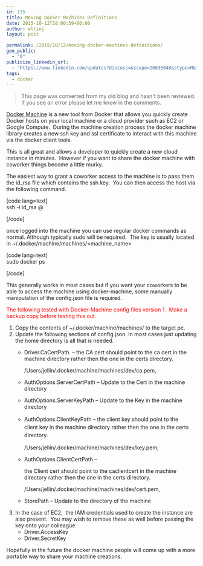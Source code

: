```yaml
---
id: 135
title: Moving Docker Machines Definitions
date: 2015-10-12T18:00:59+00:00
author: ellinj
layout: post

permalink: /2015/10/12/moving-docker-machines-definitions/
geo_public:
  - "0"
publicize_linkedin_url:
  - 'https://www.linkedin.com/updates?discuss=&scope=20835048&stype=M&topic=6059461587591315458&type=U&a=fSgX'
tags:
  - docker
---
```


>This page was converted from my old blog and hasn't been reviewed. If you see an error please let me know in the comments.


[Docker Machine](https://docs.docker.com/machine/) is a new tool from Docker that allows you quickly create Docker hosts on your local machine or a cloud provider such as EC2 or Google Compute.  During the machine creation process the docker machine library creates a new ssh key and ssl certificate to interact with this machine via the docker client tools.

This is all great and allows a developer to quickly create a new cloud instance in minutes.  However if you want to share the docker machine with coworker things become a little murky.

The easiest way to grant a coworker access to the machine is to pass them the id_rsa file which contains the ssh key.  You can then access the host via the following command.

[code lang=text]  
ssh -i id_rsa <user>@<host>

[/code]

once logged into the machine you can use regular docker commands as normal. Although typically sudo will be required.  The key is usually located in ~/.docker/machine/machines/<machine_name>

[code lang=text]  
sudo docker ps

[/code]

This generally works in most cases but if you want your coworkers to be able to access the machine using docker-machine, some manually manipulation of the config.json file is required.

<span style="color:#ff0000;">The following tested with Docker-Machine config files version 1.  Make a backup copy before testing this out.</span>

  1. Copy the contents of ~/.docker/machine/machines/<machinename> to the target pc.
  2. Update the following sections of config.json. In most cases just updating the home directory is all that is needed. 
      * <p class="p1">
          <span class="s1">Driver.CaCertPath  &#8211; the CA cert should point to the ca cert in the machine directory rather then the one in the certs directory.<br /> </span>
        </p>
        
        <p class="p1">
          <span class="s1">/Users/jellin/.docker/machine/machines/dev/ca.pem,</span>
        </p>
    
      * <p class="p1">
          <span class="s1">AuthOptions.ServerCertPath &#8211; Update to the Cert in the machine directory</span>
        </p>
    
      * <p class="p1">
          AuthOptions.ServerKeyPath &#8211; Update to the Key in the machine directory
        </p>
    
      * <p class="p1">
          <span class="s1">AuthOptions.ClientKeyPath &#8211; </span><span style="line-height:1.5;">the </span><span style="line-height:1.5;">client key</span><span style="line-height:1.5;"> should point to the </span><span style="line-height:1.5;">client</span><span style="line-height:1.5;"> </span><span style="line-height:1.5;">key</span><span style="line-height:1.5;"> in the machine directory rather then the one in the certs directory.</span>
        </p>
        
        <p class="p1">
          <span class="s1">/Users/jellin/.docker/machine/machines/dev/key.pem,</span>
        </p>
    
      * <p class="p1">
          <span class="s1">AuthOptions.ClientCertPath &#8211;</span>
        </p>
        
        <p class="p1">
          <span class="s1"> the Client cert should point to the caclientcert in the machine directory rather then the one in the certs directory.<br /> </span>
        </p>
        
        <p class="p1">
          <span class="s1">/Users/jellin/.docker/machine/machines/dev/cert.pem,</span>
        </p>
    
      * StorePath &#8211; Update to the directory of the machine
  3. In the case of EC2,  the IAM credentials used to create the instance are also present.  You may wish to remove these as well before passing the key onto your colleague. 
      * Driver.AccessKey
      * Driver.SecretKey

Hopefully in the future the docker machine people will come up with a more portable way to share your machine creations.